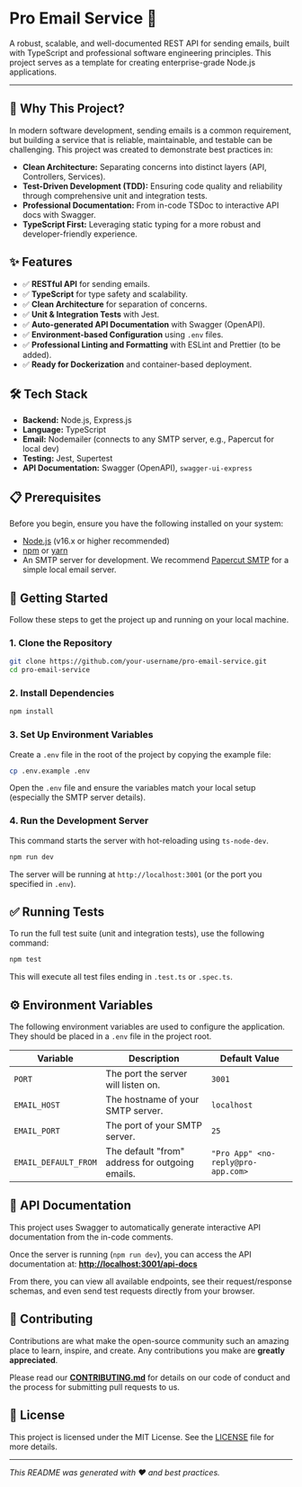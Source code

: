 # Pro Email Service 📧

A robust, scalable, and well-documented REST API for sending emails, built with TypeScript and professional software engineering principles. This project serves as a template for creating enterprise-grade Node.js applications.

---

<!-- Badges will go here. We'll add them after setting up CI/CD and other services. -->
<!-- Example: -->
<!--
[![Build Status](https://travis-ci.org/user/repo.svg?branch=main)](https://travis-ci.org/user/repo)
[![Coverage Status](https://coveralls.io/repos/github/user/repo/badge.svg?branch=main)](https://coveralls.io/github/user/repo?branch=main)
[![npm version](https://badge.fury.io/js/package-name.svg)](https://badge.fury.io/js/package-name)
-->

## 🤔 Why This Project?

In modern software development, sending emails is a common requirement, but building a service that is reliable, maintainable, and testable can be challenging. This project was created to demonstrate best practices in:
- **Clean Architecture:** Separating concerns into distinct layers (API, Controllers, Services).
- **Test-Driven Development (TDD):** Ensuring code quality and reliability through comprehensive unit and integration tests.
- **Professional Documentation:** From in-code TSDoc to interactive API docs with Swagger.
- **TypeScript First:** Leveraging static typing for a more robust and developer-friendly experience.

## ✨ Features

- ✅ **RESTful API** for sending emails.
- ✅ **TypeScript** for type safety and scalability.
- ✅ **Clean Architecture** for separation of concerns.
- ✅ **Unit & Integration Tests** with Jest.
- ✅ **Auto-generated API Documentation** with Swagger (OpenAPI).
- ✅ **Environment-based Configuration** using `.env` files.
- ✅ **Professional Linting and Formatting** with ESLint and Prettier (to be added).
- ✅ **Ready for Dockerization** and container-based deployment.

## 🛠️ Tech Stack

- **Backend:** Node.js, Express.js
- **Language:** TypeScript
- **Email:** Nodemailer (connects to any SMTP server, e.g., Papercut for local dev)
- **Testing:** Jest, Supertest
- **API Documentation:** Swagger (OpenAPI), `swagger-ui-express`

## 📋 Prerequisites

Before you begin, ensure you have the following installed on your system:
- [Node.js](https://nodejs.org/) (v16.x or higher recommended)
- [npm](https://www.npmjs.com/) or [yarn](https://yarnpkg.com/)
- An SMTP server for development. We recommend [Papercut SMTP](https://github.com/changetower/papercut-smtp) for a simple local email server.

## 🚀 Getting Started

Follow these steps to get the project up and running on your local machine.

### 1. Clone the Repository
```bash
git clone https://github.com/your-username/pro-email-service.git
cd pro-email-service
```

### 2. Install Dependencies
```bash
npm install
```

### 3. Set Up Environment Variables
Create a `.env` file in the root of the project by copying the example file:
```bash
cp .env.example .env
```
Open the `.env` file and ensure the variables match your local setup (especially the SMTP server details).

### 4. Run the Development Server
This command starts the server with hot-reloading using `ts-node-dev`.
```bash
npm run dev
```
The server will be running at `http://localhost:3001` (or the port you specified in `.env`).

## ✅ Running Tests

To run the full test suite (unit and integration tests), use the following command:
```bash
npm test
```
This will execute all test files ending in `.test.ts` or `.spec.ts`.

## ⚙️ Environment Variables

The following environment variables are used to configure the application. They should be placed in a `.env` file in the project root.

| Variable             | Description                                          | Default Value |
| -------------------- | ---------------------------------------------------- | ------------- |
| `PORT`               | The port the server will listen on.                  | `3001`        |
| `EMAIL_HOST`         | The hostname of your SMTP server.                    | `localhost`   |
| `EMAIL_PORT`         | The port of your SMTP server.                        | `25`          |
| `EMAIL_DEFAULT_FROM` | The default "from" address for outgoing emails.      | `"Pro App" <no-reply@pro-app.com>` |


## 📖 API Documentation

This project uses Swagger to automatically generate interactive API documentation from the in-code comments.

Once the server is running (`npm run dev`), you can access the API documentation at:
**[http://localhost:3001/api-docs](http://localhost:3001/api-docs)**

From there, you can view all available endpoints, see their request/response schemas, and even send test requests directly from your browser.

## 🤝 Contributing

Contributions are what make the open-source community such an amazing place to learn, inspire, and create. Any contributions you make are **greatly appreciated**.

Please read our [**CONTRIBUTING.md**](CONTRIBUTING.md) for details on our code of conduct and the process for submitting pull requests to us.

## 📄 License

This project is licensed under the MIT License. See the [LICENSE](LICENSE) file for more details.

---
_This README was generated with ❤️ and best practices._